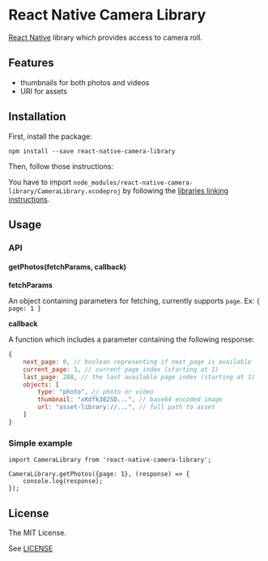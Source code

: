 # React Native Camera Library

[React Native](https://facebook.github.io/react-native/) library which provides access to camera roll.

## Features
* thumbnails for both photos and videos
* URI for assets

## Installation
First, install the package:
```
npm install --save react-native-camera-library
```

Then, follow those instructions:

You have to import `node_modules/react-native-camera-library/CameraLibrary.xcodeproj`
by following the [libraries linking instructions](https://facebook.github.io/react-native/docs/linking-libraries-ios.html#here-the-few-steps-to-link-your-libraries-that-contain-native-code).


## Usage

### API

#### getPhotos(fetchParams, callback)

**fetchParams**

An object containing parameters for fetching, currently supports `page`. Ex: `{ page: 1 }`

**callback**

A function which includes a parameter containing the following response:

```js
{ 
	next_page: 0, // boolean representing if next_page is available
	current_page: 1, // current page index (starting at 1)
	last_page: 288, // the last available page index (starting at 1)
	objects: [
		type: "photo", // photo or video
		thumbnail: "xKdfk382SD...", // base64 encoded image
		url: "asset-library://...", // full path to asset
	]
} 
```


### Simple example
```
import CameraLibrary from 'react-native-camera-library';

CameraLibrary.getPhotos({page: 1}, (response) => {
    console.log(response);
});
```

## License

The MIT License.

See [LICENSE](LICENSE)
